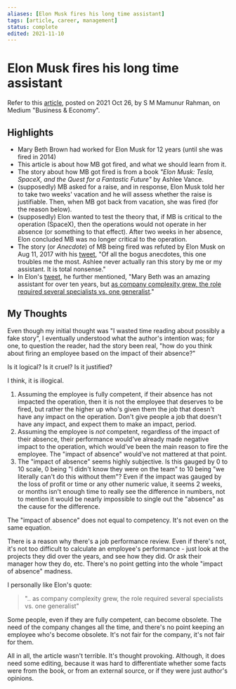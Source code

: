 ```yaml
---
aliases: [Elon Musk fires his long time assistant]
tags: [article, career, management]
status: complete
edited: 2021-11-10
---
```


# Elon Musk fires his long time assistant
Refer to this [article](https://medium.com/illumination/why-elon-musk-fired-his-long-term-assistant-who-asked-for-a-raise-97e87ebb5cab), posted on 2021 Oct 26, by S M Mamunur Rahman, on Medium "Business & Economy".

## Highlights
- Mary Beth Brown had worked for Elon Musk for 12 years (until she was fired in 2014)
- This article is about how MB got fired, and what we should learn from it.
- The story about how MB got fired is from a book _"Elon Musk: Tesla, SpaceX, and the Quest for a Fantastic Future"_ by Ashlee Vance.
- (supposedly) MB asked for a raise, and in response, Elon Musk told her to take two weeks' vacation and he will assess whether the raise is justifiable. Then, when MB got back from vacation, she was fired (for the reason below).
- (supposedly) Elon wanted to test the theory that, if MB is critical to the operation (SpaceX), then the operations would not operate in her absence (or something to that effect). After two weeks in her absence, Elon concluded MB was no longer critical to the operation.
- The story (or _Anecdote_) of MB being fired was refuted by Elon Musk on Aug 11, 2017 with his [tweet](https://twitter.com/elonmusk/status/895835433363439616), "Of all the bogus anecdotes, this one troubles me the most. Ashlee never actually ran this story by me or my assistant. It is total nonsense."
- In Elon's [tweet](https://twitter.com/elonmusk/status/895836885427335168), he further mentioned, "Mary Beth was an amazing assistant for over ten years, but <u>as company complexity grew, the role required several specialists vs. one generalist</u>."

## My Thoughts
Even though my initial thought was "I wasted time reading about possibly a fake story", I eventually understood what the author's intention was; for one, to question the reader, had the story been real, "how do you think about firing an employee based on the impact of their absence?"

Is it logical? Is it cruel? Is it justified?

I think, it is illogical.
1. Assuming the employee is fully competent, if their absence has not impacted the operation, then it is not the employee that deserves to be fired, but rather the higher up who's given them the job that doesn't have any impact on the operation. Don't give people a job that doesn't have any impact, and expect them to make an impact, period.
2. Assuming the employee is _not_ competent, regardless of the impact of their absence, their performance would've already made negative impact to the operation, which would've been the main reason to fire the employee. The "impact of absence" would've not mattered at that point.
3. The "impact of absence" seems highly subjective. Is this gauged by 0 to 10 scale, 0 being "I didn't know they were on the team" to 10 being "we literally can't do this without them"? Even if the impact was gauged by the loss of profit or time or any other numeric value, it seems 2 weeks, or months isn't enough time to really see the difference in numbers, not to mention it would be nearly impossible to single out the "absence" as the cause for the difference.

The "impact of absence" does not equal to competency. It's not even on the same equation.

There is a reason why there's a job performance review. Even if there's not, it's not too difficult to calculate an employee's performance - just look at the projects they did over the years, and see how they did. Or ask their manager how they do, etc. There's no point getting into the whole "impact of absence" madness.

I personally like Elon's quote:

> ".. as company complexity grew, the role required several specialists vs. one generalist"

Some people, even if they are fully competent, can become obsolete. The need of the company changes all the time, and there's no point keeping an employee who's become obsolete. It's not fair for the company, it's not fair for them.

All in all, the article wasn't terrible. It's thought provoking.
Although, it does need some editing, because it was hard to differentiate whether some facts were from the book, or from an external source, or if they were just author's opinions.